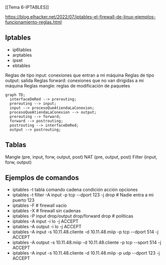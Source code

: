 [[Tema 6-IPTABLES]]

https://blog.elhacker.net/2022/07/iptables-el-firewall-de-linux-ejemplos-funcionamiento-reglas.html

## Iptables

+ ip6tables
+ arptables
+ ipset
+ ebtables

Reglas de tipo input: conexiones que entran a mi máquina
Reglas de tipo output: salida
Reglas forward: conexiones que no van dirigidas a mi máquina
Reglas mangle: reglas de modificación de paquetes

```mermaid
graph TD;
  interfaceDeRed --> prerouting;
  prerouting --> input;
  input --> procesoQueAtiendaLaConexion;
  procesoQueAtiendaLaConexion --> output;
  prerouting --> forward;
  forward --> postrouting;
  postrouting --> interfaceDeRed;
  output --> postrouting;

```

## Tablas
Mangle (pre, input, forw, output, post)
NAT (pre, output, post)
Filter (input, forw, output)

## Ejemplos de comandos
+ iptables -t tabla comando cadena condición acción opciones
+ iptables -t filter -A input -p tcp --dport 123 -j drop # Nadie entra a mi puerto 123
+ iptables -F # firewall vacío
+ iptables -X # firewall sin cadenas
+ iptables -P input drop/output drop/forward drop # políticas
+ iptables -A input -i lo -j ACCEPT
+ iptables -A output -i lo -j ACCEPT
+ iptables -A input -s 10.11.48.cliente -d 10.11.48.miip -p tcp --dport 514 -j ACCEPT
+ iptables -A output -s 10.11.48.miip -d 10.11.48.cliente -p tcp --sport 514 -j ACCEPT
+  iptables -A input -s 10.11.48.cliente -d 10.11.48.miip -p udp --dport 123 -j ACCEPT